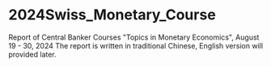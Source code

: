 # 2024Swiss_Monetary_Course
Report of Central Banker Courses "Topics in Monetary Economics", August 19 - 30, 2024
The report is written in traditional Chinese, English version will provided later.
